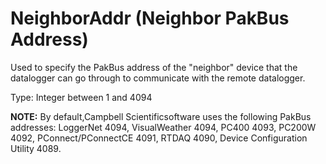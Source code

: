 # NeighborAddr (Neighbor PakBus Address)

Used to specify the PakBus address of the "neighbor" device that the datalogger can go through to communicate with the remote datalogger.

Type: Integer between 1 and 4094

**NOTE:** By default,Campbell Scientificsoftware uses the following PakBus addresses: LoggerNet 4094, VisualWeather 4094, PC400 4093, PC200W 4092, PConnect/PConnectCE 4091, RTDAQ 4090, Device Configuration Utility 4089.
